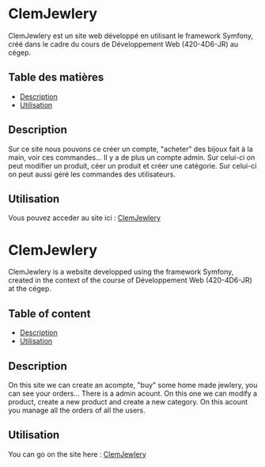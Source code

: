 # ClemJewlery
ClemJewlery est un site web développé en utilisant le framework Symfony, créé dans le cadre du cours de Développement Web (420-4D6-JR) au cégep.

## Table des matières

- [Description](#description)
- [Utilisation](#utilisation)

## Description

Sur ce site nous pouvons ce créer un compte, "acheter" des bijoux fait à la main, voir ces commandes...
Il y a de plus un compte admin. Sur celui-ci on peut modifier un produit, céer un produit et créer une catégorie.
Sur celui-ci on peut aussi géré les commandes des utilisateurs.

## Utilisation

Vous pouvez acceder au site ici : [ClemJewlery](https://tp1.2150658.techinfo-cstj.ca/)

# ClemJewlery
ClemJewlery is a website developped using the framework Symfony, created in the context of the course of Développement Web (420-4D6-JR) at the cégep.

## Table of content

- [Description](#description)
- [Utilisation](#utilisation)

## Description

On this site we can create an acompte, "buy" some home made jewlery, you can see your orders...
There is a admin acount. On this one we can modify a product, create a new product and create a new category.
On this acount you manage all the orders of all the users.


## Utilisation

You can go on the site here : [ClemJewlery](https://tp1.2150658.techinfo-cstj.ca/)

